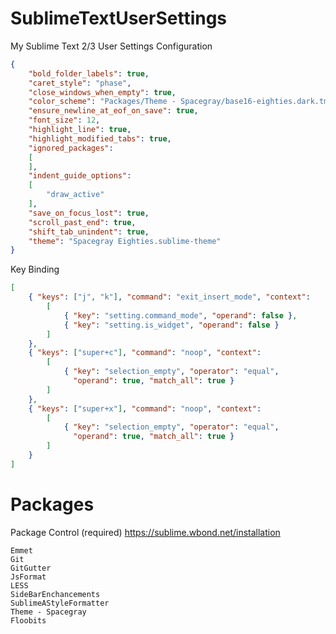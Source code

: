 SublimeTextUserSettings
=======================

My Sublime Text 2/3 User Settings Configuration
```json
{
	"bold_folder_labels": true,
	"caret_style": "phase",
	"close_windows_when_empty": true,
	"color_scheme": "Packages/Theme - Spacegray/base16-eighties.dark.tmTheme",
	"ensure_newline_at_eof_on_save": true,
	"font_size": 12,
	"highlight_line": true,
	"highlight_modified_tabs": true,
	"ignored_packages":
	[
	],
	"indent_guide_options":
	[
		"draw_active"
	],
	"save_on_focus_lost": true,
	"scroll_past_end": true,
	"shift_tab_unindent": true,
	"theme": "Spacegray Eighties.sublime-theme"
}

```

Key Binding
```json
[
    { "keys": ["j", "k"], "command": "exit_insert_mode", "context":
        [
            { "key": "setting.command_mode", "operand": false },
            { "key": "setting.is_widget", "operand": false }
        ]
    },
    { "keys": ["super+c"], "command": "noop", "context":
        [
            { "key": "selection_empty", "operator": "equal",
              "operand": true, "match_all": true }
        ]
    },
    { "keys": ["super+x"], "command": "noop", "context":
        [
            { "key": "selection_empty", "operator": "equal",
              "operand": true, "match_all": true }
        ]
    }
]
```

Packages
============
Package Control (required) https://sublime.wbond.net/installation
```
Emmet
Git
GitGutter
JsFormat
LESS
SideBarEnchancements
SublimeAStyleFormatter
Theme - Spacegray
Floobits
```

